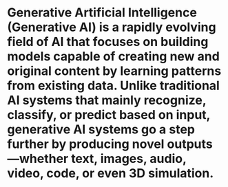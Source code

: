 # Generative Artificial Intelligence (Generative AI) is a rapidly evolving field of AI that focuses on building models capable of creating new and original content by learning patterns from existing data. Unlike traditional AI systems that mainly recognize, classify, or predict based on input, generative AI systems go a step further by producing novel outputs—whether text, images, audio, video, code, or even 3D simulation.
